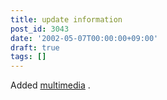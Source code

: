 ```yaml
---
title: update information
post_id: 3043
date: '2002-05-07T00:00:00+09:00'
draft: true
tags: []
---
```


Added [multimedia](https://danmaq.com/category/products/musics) .
